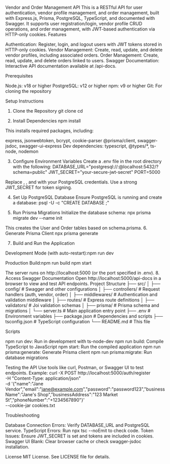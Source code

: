Vendor and Order Management API
This is a RESTful API for user authentication, vendor profile management, and order management, built with Express.js, Prisma, PostgreSQL, TypeScript, and documented with Swagger. It supports user registration/login, vendor profile CRUD operations, and order management, with JWT-based authentication via HTTP-only cookies.
Features

Authentication: Register, login, and logout users with JWT tokens stored in HTTP-only cookies.
Vendor Management: Create, read, update, and delete vendor profiles, including associated orders.
Order Management: Create, read, update, and delete orders linked to users.
Swagger Documentation: Interactive API documentation available at /api-docs.

Prerequisites

Node.js: v18 or higher
PostgreSQL: v12 or higher
npm: v9 or higher
Git: For cloning the repository

Setup Instructions
1. Clone the Repository
git clone <repository-url>
cd <repository-name>

2. Install Dependencies
npm install

This installs required packages, including:

express, jsonwebtoken, bcrypt, cookie-parser
@prisma/client, swagger-jsdoc, swagger-ui-express
Dev dependencies: typescript, @types/*, ts-node, nodemon

3. Configure Environment Variables
Create a .env file in the root directory with the following:
DATABASE_URL="postgresql://<user>:<password>@localhost:5432/<database>?schema=public"
JWT_SECRET="your-secure-jwt-secret"
PORT=5000


Replace <user>, <password>, and <database> with your PostgreSQL credentials.
Use a strong JWT_SECRET for token signing.

4. Set Up PostgreSQL Database
Ensure PostgreSQL is running and create a database:
psql -U <user> -c "CREATE DATABASE <database>;"

5. Run Prisma Migrations
Initialize the database schema:
npx prisma migrate dev --name init

This creates the User and Order tables based on schema.prisma.
6. Generate Prisma Client
npx prisma generate

7. Build and Run the Application

Development Mode (with auto-restart):npm run dev


Production Build:npm run build
npm start



The server runs on http://localhost:5000 (or the port specified in .env).
8. Access Swagger Documentation
Open http://localhost:5000/api-docs in a browser to view and test API endpoints.
Project Structure
├── src/
│   ├── config/           # Swagger and other configurations
│   ├── controllers/      # Request handlers (auth, vendor, order)
│   ├── middlewares/      # Authentication and validation middleware
│   ├── routes/           # Express route definitions
│   ├── validators/       # Joi validation schemas
│   ├── prisma/           # Prisma schema and migrations
│   └── server.ts         # Main application entry point
├── .env                  # Environment variables
├── package.json          # Dependencies and scripts
├── tsconfig.json         # TypeScript configuration
└── README.md             # This file

Scripts

npm run dev: Run in development with ts-node-dev
npm run build: Compile TypeScript to JavaScript
npm start: Run the compiled application
npm run prisma:generate: Generate Prisma client
npm run prisma:migrate: Run database migrations

Testing the API
Use tools like curl, Postman, or Swagger UI to test endpoints. Example:
curl -X POST http://localhost:5000/auth/register \
-H "Content-Type: application/json" \
-d '{"name":"Jane Vendor","email":"jane@example.com","password":"password123","businessName":"Jane\'s Shop","businessAddress":"123 Market St","phoneNumber":"+1234567890"}' \
--cookie-jar cookies.txt

Troubleshooting

Database Connection Errors: Verify DATABASE_URL and PostgreSQL service.
TypeScript Errors: Run npx tsc --noEmit to check code.
Token Issues: Ensure JWT_SECRET is set and tokens are included in cookies.
Swagger UI Blank: Clear browser cache or check swagger-jsdoc installation.

License
MIT License. See LICENSE file for details.